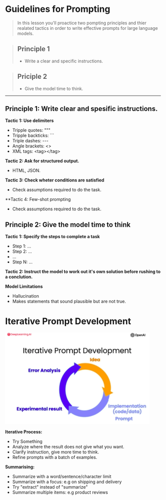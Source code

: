 # Guidelines for Prompting

> In this lesson you'll proactice two pompting principles and
thier realated tactics in order to write effective prompts for
large language models.

> ## Principle 1
> - Write a clear and specific instructions.

> ## Priciple 2
> - Give the model time to think.
---

## Principle 1: Write clear and spesific instructions.

**Tactic 1: Use delimiters**
- Tripple quotes: """
- Tripple backticks: ```
- Triple dashes: ---
- Angle brackets: <>
- XML tags: \<tag>\</tag>

**Tactic 2: Ask for structured output.**
- HTML, JSON.

**Tactic 3: Check wheter conditions are satisfied**
- Check assumptions required to do the task.

**Tactic 4: Few-shot prompting
- Check assumptions required to do the task.

## Principle 2: Give the model time to think

**Tactic 1: Specify the steps to complete a task**
- Step 1: ...
- Step 2: ...
- ... 
- Step N: ...

**Tactic 2: Instruct the model to work out it's own solution before rushing to a conclution.**

**Model Limitations**
- Hallucination
- Makes statements that sound plausible but are not true.

# Iterative Prompt Development
![Iterative Prompt Development](iterative-prompt-development.png)

**Iterative Process:**
- Try Something
- Analyze where the result does not give what you want.
- Clarify instruction, give more time to think.
- Refine prompts with a batch of examples.

**Summarising:**
- Summarize with a word/sentence/character limit
- Summarize with a focus: e.g on shipping and delivery
- Try "extract" instead of "summarize"
- Summarize multiple items: e.g product reviews